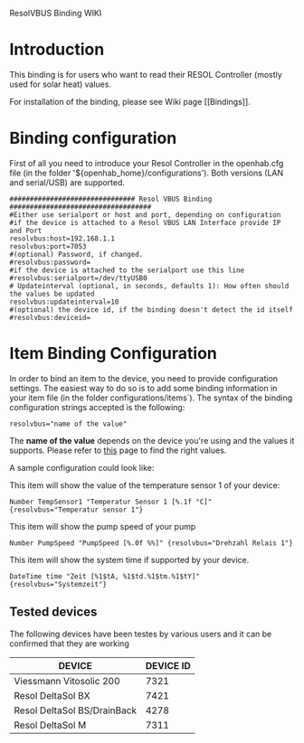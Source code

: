 ResolVBUS Binding WIKI

# Introduction
This binding is for users who want to read their RESOL Controller (mostly used for solar heat) values.

For installation of the binding, please see Wiki page [[Bindings]].

# Binding configuration

First of all you need to introduce your Resol Controller in the openhab.cfg file (in the folder '${openhab_home}/configurations'). Both versions (LAN and serial/USB) are supported.

    ############################### Resol VBUS Binding ###################################
    #Either use serialport or host and port, depending on configuration
    #if the device is attached to a Resol VBUS LAN Interface provide IP and Port
    resolvbus:host=192.168.1.1
    resolvbus:port=7053
    #(optional) Password, if changed.
    #resolvbus:password=
    #if the device is attached to the serialport use this line
    #resolvbus:serialport=/dev/ttyUSB0
    # Updateinterval (optional, in seconds, defaults 1): How often should the values be updated
    resolvbus:updateinterval=10
    #(optional) the device id, if the binding doesn't detect the id itself
    #resolvbus:deviceid=

# Item Binding Configuration

In order to bind an item to the device, you need to provide configuration settings. The easiest way to do so is to add some binding information in your item file (in the folder configurations/items`). The syntax of the binding configuration strings accepted is the following:

    resolvbus="name of the value"

The **name of the value** depends on the device you're using and the values it supports. Please refer to  [this](https://docs.google.com/spreadsheets/d/1XVnwCkOXvkV6IPSh28L8li9VxwtoqopdQsMvwaSMIJk/edit?usp=sharing) page to find the right values.


A sample configuration could look like:

This item will show the value of the temperature sensor 1 of your device:

    Number TempSensor1 "Temperatur Sensor 1 [%.1f °C]" {resolvbus="Temperatur sensor 1"}


This item will show the pump speed of your pump

    Number PumpSpeed "PumpSpeed [%.0f %%]" {resolvbus="Drehzahl Relais 1"}


This item will show the system time if supported by your device.

    DateTime time "Zeit [%1$tA, %1$td.%1$tm.%1$tY]" {resolvbus="Systemzeit"}

## Tested devices

The following devices have been testes by various users and it can be confirmed that they are working

|DEVICE|DEVICE ID|
|----|---|
|Viessmann Vitosolic 200| 7321|
|Resol DeltaSol BX |7421|
|Resol DeltaSol BS/DrainBack|4278|
|Resol DeltaSol M |7311|
